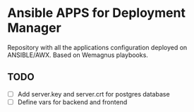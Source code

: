 # Ansible APPS for Deployment Manager

Repository with all the applications configuration deployed on ANSIBLE/AWX. Based on Wemagnus playbooks.

## TODO

- [ ] Add server.key and server.crt for postgres database
- [ ] Define vars for backend and frontend